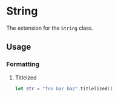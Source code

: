 # String
The extension for the `String` class.

## Usage

### Formatting

1. Titleized
    ```Swift
    let str = "foo bar baz".titlelized()
    ```
